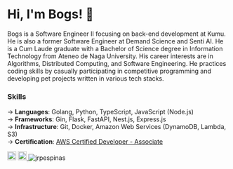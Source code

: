 Hi, I'm Bogs! 👋
===

Bogs is a Software Engineer II focusing on back-end development at Kumu. He is also a former Software Engineer at Demand Science and Senti AI.
He is a Cum Laude graduate with a Bachelor of Science degree in Information Technology from Ateneo de Naga University. 
His career interests are in Algorithms, Distributed Computing, and Software Engineering. 
He practices coding skills by casually participating in competitive programming and developing pet projects written in various tech stacks.

### Skills 
→ **Languages**: Golang, Python, TypeScript, JavaScript (Node.js)<br />
→ **Frameworks**: Gin, Flask, FastAPI, Nest.js, Express.js <br />
→ **Infrastructure**: Git, Docker, Amazon Web Services (DynamoDB, Lambda, S3)<br />
→ **Certification**: [AWS Certified Developer - Associate](https://www.credly.com/badges/00e18bea-b9ef-4a83-bf88-44a9f1886eab/linked_in) <br />

<!-- ![visitors](https://visitor-badge.glitch.me/badge?page_id=$jrpespinas) -->
<a href="https://www.linkedin.com/in/jrpespinas/" target="_blank"><img src="https://img.shields.io/badge/LinkedIn-0077B5?style=for-the-badge&logo=linkedin&logoColor=white" height=20></a>
<a href="mailto:jrpespinas@gmail.com?subject=Hi! Found you on Github!" rel="nofollow noreferrer"> <img src="https://img.shields.io/badge/Gmail-D14836?style=for-the-badge&logo=gmail&logoColor=white" height=20> </a> <img src="https://komarev.com/ghpvc/?username=jrpespinas" alt="jrpespinas" /> 

 


